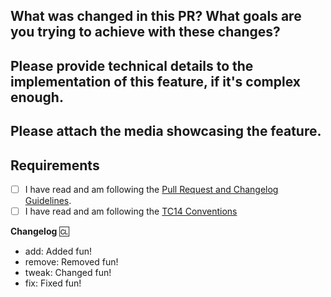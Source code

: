 <!-- Guidelines: https://docs.spacestation14.io/en/getting-started/pr-guideline -->

## What was changed in this PR? What goals are you trying to achieve with these changes?

## Please provide technical details to the implementation of this feature, if it's complex enough.

## Please attach the media showcasing the feature.

## Requirements
- [ ] I have read and am following the [Pull Request and Changelog Guidelines](https://docs.spacestation14.com/en/general-development/codebase-info/pull-request-guidelines.html).
- [ ] I have read and am following the [TC14 Conventions](https://wiki.tc14.space/Conventions)

**Changelog**
:cl:
- add: Added fun!
- remove: Removed fun!
- tweak: Changed fun!
- fix: Fixed fun!
